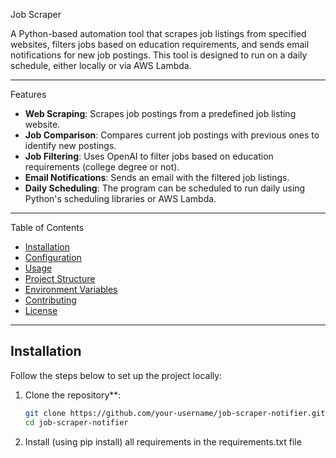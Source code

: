 Job Scraper

A Python-based automation tool that scrapes job listings from specified websites, filters jobs based on education requirements, and sends email notifications for new job postings. This tool is designed to run on a daily schedule, either locally or via AWS Lambda.

---

Features

- **Web Scraping**: Scrapes job postings from a predefined job listing website.
- **Job Comparison**: Compares current job postings with previous ones to identify new postings.
- **Job Filtering**: Uses OpenAI to filter jobs based on education requirements (college degree or not).
- **Email Notifications**: Sends an email with the filtered job listings.
- **Daily Scheduling**: The program can be scheduled to run daily using Python's scheduling libraries or AWS Lambda.

---

Table of Contents

- [Installation](#installation)
- [Configuration](#configuration)
- [Usage](#usage)
- [Project Structure](#project-structure)
- [Environment Variables](#environment-variables)
- [Contributing](#contributing)
- [License](#license)

---

## Installation

Follow the steps below to set up the project locally:

1. Clone the repository**:
   ```bash
   git clone https://github.com/your-username/job-scraper-notifier.git
   cd job-scraper-notifier
2. Install (using pip install) all requirements in the requirements.txt file
